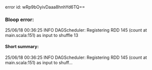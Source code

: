 error id: wRp9bOyivDaaa8hnhYd6TQ==
### Bloop error:

25/06/18 00:36:25 INFO DAGScheduler: Registering RDD 145 (count at main.scala:151) as input to shuffle 13
#### Short summary: 

25/06/18 00:36:25 INFO DAGScheduler: Registering RDD 145 (count at main.scala:151) as input to shuff...